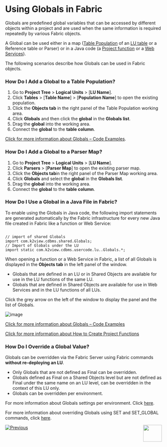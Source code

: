 # Using Globals in Fabric

Globals are predefined global variables that can be accessed by different objects within a project and are used when the same information is required repeatedly by various Fabric objects. 

A Global can be used either in a map ([Table Population](/articles/07_table_population/01_table_population_overview.md) of an [LU table](/articles/06_LU_tables/01_LU_tables_overview.md) or a Reference table or Parser) or in a Java code (a [Project function](/articles/07_table_population/08_project_functions.md) or a [Web Services](/articles/15_web_services/01_web_services_overview.md)).

The following scenarios describe how Globals can be used in Fabric objects.

### How Do I Add a Global to a Table Population?
1.	Go to **Project Tree** > **Logical Units** > [**LU Name**]. 
2.	Click **Tables** > [**Table Name**] > [**Population Name**] to open the existing population.
3.	Click the **Objects tab** in the right panel of the Table Population working area.
4.	Click **Globals** and then click the **global** in the **Globals list**.
5.	Drag the **global** into the working area.
6.	Connect the **global** to the **table column**.

[Click for more information about Globals – Code Examples](/articles/08_globals/04_globals_code_examples.md).

### How Do I Add a Global to a Parser Map?
1.	Go to **Project Tree** > **Logical Units** > [**LU Name**].
2.	Click **Parsers** > [**Parser Map**] to open the existing parser map.
3.	Click the **Objects tab**in the right panel of the Parser Map working area.
4.	Click **Globals** and select the **global** in the **Globals list**.
5.	Drag the **global** into the working area.
6.	Connect the **global** to the **table column**.



### How Do I Use a Global in a Java File in Fabric?
To enable using the Globals in Java code, the following import statements are generated automatically by the Fabric infrastructure for every new Java file created in Fabric like a function or Web Service: 

<pre><code>
// import of shared Globals
import com.k2view.cdbms.shared.Globals; 
// Import of Globals under the LU
import static com.k2view.cdbms.usercode.lu.<LU name>.Globals.*; 
</code></pre>

When opening a function or a Web Service in Fabric, a list of all Globals is displayed in the **Objects tab** in the left panel of the window. 
* Globals that are defined in an LU or in Shared Objects are available for use in the LU functions of the same LU.
* Globals that are defined in Shared Objects are available for use in Web Services and in the LU functions of all LUs.

Click the grey arrow on the left of the window to display the panel and the list of Globals.

![image](/articles/08_globals/images/08_02_01%20list%20of%20Globals.png)

[Click for more information about Globals – Code Examples](/articles/08_globals/04_globals_code_examples.md)

[Click for more information about How to Create Project Functions](/articles/07_table_population/10_creating_a_project_function.md)

### How Do I Override a Global Value?
Globals can be overridden via the Fabric Server using Fabric commands **without re-deploying an LU**.
* Only Globals that are not defined as Final can be overridden. 
* Globals defined as Final on a Shared Objects level but are not defined as Final under the same name on an LU level, can be overridden in the context of this LU only.
* Globals can be overridden per environment. 

For more information about Globals settings per environment. Click [here](/articles/25_environments/02_create_new_environment.md).

For more information about overriding Globals using SET and SET_GLOBAL commands, click [here](/articles/08_globals/03_set_globals.md). 

[![Previous](/articles/images/Previous.png)](/articles/08_globals/01_globals_overview.md)[<img align="right" width="60" height="54" src="/articles/images/Next.png">](/articles/08_globals/03_set_globals.md)







